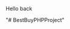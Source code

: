 <?php (isset($_SESSION['user_login'])) ?>
<p>Hello back <?php echo$_SESSION['showroom_code'];></p>"# BestBuyPHPProject" 
